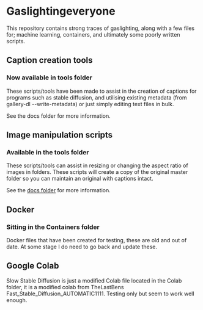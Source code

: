 # Gaslightingeveryone

This repository contains strong traces of gaslighting, along with a few files for; machine learning, containers, and ultimately some poorly written scripts.

## Caption creation tools

### Now available in tools folder

These scripts/tools have been made to assist in the creation of captions for programs such as stable diffusion, and utilising existing metadata (from gallery-dl --write-metadata) or just simply editing text files in bulk.

See the docs folder for more information.

## Image manipulation scripts

### Available in the tools folder

These scripts/tools can assist in resizing or changing the aspect ratio of images in folders.
These scripts will create a copy of the original master folder so you can maintain an original with captions intact.

See the [docs folder](https://github.com/mediocreatmybest/gaslightingeveryone/tree/main/docs) for more information.


## Docker

### Sitting in the Containers folder

Docker files that have been created for testing, these are old and out of date.
At some stage I do need to go back and update these.

## Google Colab

Slow Stable Diffusion is just a modified Colab file located in the Colab folder, it is a modified colab from TheLastBens Fast_Stable_Diffusion_AUTOMATIC1111.
Testing only but seem to work well enough.
